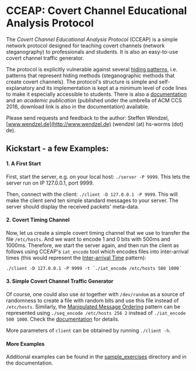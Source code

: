 # CCEAP: Covert Channel Educational Analysis Protocol

The *Covert Channel Educational Analysis Protocol* (CCEAP) is a simple network protocol designed for teaching covert channels (network steganography) to professionals and students. It is also an easy-to-use covert channel traffic generator.

The protocol is explicitly vulnerable against several [hiding patterns](http://ih-patterns.blogspot.de/p/introduction.html), i.e. patterns that represent hiding methods (steganographic methods that create covert channels). The protocol's structure is simple and self-explanatory and its implementation is kept at a minimum level of code lines to make it especially accessible to students. There is also a [documentation](https://github.com/cdpxe/CCEAP/tree/master/documentation) and an *academic publication* (published under the umbrella of ACM CCS 2016, download link is also in the documentation) available.

Please send requests and feedback to the author: Steffen Wendzel, [www.wendzel.de](http://www.wendzel.de) (wendzel (at) hs-worms (dot) de).

## Kickstart - a few Examples:

#### 1. A First Start
First, start the server, e.g. on your local host: `./server -P 9999`. This lets the server run on IP 127.0.0.1, port 9999.

Then, connect with the client: `./client -D 127.0.0.1 -P 9999`. This will make the client send ten simple standard messages to your server. The server should display the received packets' meta-data.

#### 2. Covert Timing Channel
Now, let us create a simple covert timing channel that we use to transfer the file `/etc/hosts`. And we want to encode 1 and 0 bits with 500ms and 1000ms. Therefore, we start the server again, and then run the client as follows using CCEAP's `iat_encode` tool which encodes files into inter-arrival times (this would represent the [Inter-arrival Time](http://ih-patterns.blogspot.de/p/blog-page_40.html) pattern):

`./client -D 127.0.0.1 -P 9999 -t ´./iat_encode /etc/hosts 500 1000´`

#### 3. Simple Covert Channel Traffic Generator
Of course, one could also use `dd` together with `/dev/random` as a source of randomness to create a file with random bits and use this file instead of `/etc/hosts`.
Similarly, the [Manipulated Message Ordering](http://ih-patterns.blogspot.de/p/p10-pdu-order-pattern.html) pattern can be represented using `./seq_encode /etc/hosts 256 2` instead of `./iat_encode 500 1000`. Check the [documentation](https://github.com/cdpxe/CCEAP/tree/master/documentation) for details.

More parameters of `client` can be obtained by running `./client -h`.

#### More Examples

Additional examples can be found in the [sample_exercises](https://github.com/cdpxe/CCEAP/tree/master/sample_exercises) directory and in the documentation.
